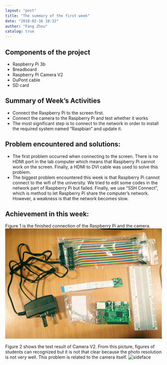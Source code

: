 ```yaml
---
layout: "post"
title: "The summary of the first week"
date: "2018-02-16 10:32"
author: "Fang Zhou"
catalog: true
---
```


## Components of the project
-	Raspberry Pi 3b
-	Breadboard
-	Raspberry Pi Camera V2
-	DuPont cable
-	SD card
## Summary of Week’s Activities
-	Connect the Raspberry Pi to the screen first.
-	Connect the camera to the Raspberry Pi and test whether it works
-	The most significant step is to connect to the network in order to install the required system named “Raspbian” and update it.
## Problem encountered and solutions:
-	The first problem occurred when connecting to the screen. There is no HDMI port in the lab computer which means that Raspberry Pi cannot work on the screen. Finally, a HDMI to DVI cable was used to solve this problem.
-	The biggest problem encountered this week is that Raspberry Pi cannot connect to the wifi of the university. We tried to edit some codes in the network part of Raspberry Pi but failed. Finally, we use “SSH Connect”, which is method to let Raspberry Pi share the computer’s network. However, a weakness is that the network becomes slow.
## Achievement in this week:
Figure 1 is the finished connection of the Raspberry Pi and the camera.
![component](img/site/component.jpg)

Figure 2 shows the test result of Camera V2. From this picture, figures of students can recognized but it is not that clear because the photo resolution is not very well. This problem is related to the camera itself.
![sideface](img/site/icon.png)
